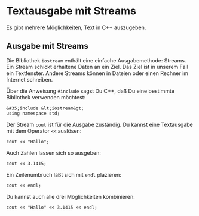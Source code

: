 
# Textausgabe mit Streams

Es gibt mehrere Möglichkeiten, Text in C++ auszugeben.

## Ausgabe mit Streams

Die Bibliothek `iostream` enthält eine einfache Ausgabemethode: Streams. Ein Stream schickt erhaltene Daten an ein Ziel. Das Ziel ist in unserem Fall ein Textfenster. Andere Streams können in Dateien oder einen Rechner im Internet schreiben.

Über die Anweisung `#include` sagst Du C++, daß Du eine bestimmte Bibliothek verwenden möchtest:

    &#35;include &lt;iostream&gt;
    using namespace std;

Der Stream `cout` ist für die Ausgabe zuständig. Du kannst eine Textausgabe mit dem Operator `<<` auslösen:

    cout << "Hallo";

Auch Zahlen lassen sich so ausgeben:

    cout << 3.1415;

Ein Zeilenumbruch läßt sich mit `endl` plazieren:

    cout << endl;

Du kannst auch alle drei Möglichkeiten kombinieren:

    cout << "Hallo" << 3.1415 << endl;
